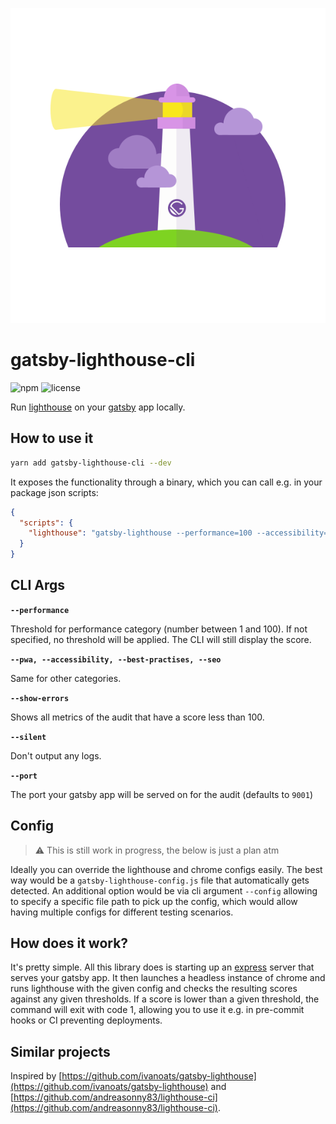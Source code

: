 <p align="center">
  <img src="./logo.svg" alt="Logo" />
</p>


# gatsby-lighthouse-cli

![npm](https://img.shields.io/npm/v/gatsby-lighthouse-cli.svg?style=for-the-badge) ![license](https://img.shields.io/github/license/julianburr/gatsby-lighthouse-cli.svg?style=for-the-badge)

Run [lighthouse](https://github.com/GoogleChrome/lighthouse) on your [gatsby](https://github.com/gatsbyjs/gatsby) app locally.

## How to use it

```bash
yarn add gatsby-lighthouse-cli --dev
```

It exposes the functionality through a binary, which you can call e.g. in your package json scripts:

```json
{
  "scripts": {
    "lighthouse": "gatsby-lighthouse --performance=100 --accessibility=100"
  }
}
```

## CLI Args

**`--performance`**

Threshold for performance category (number between 1 and 100). If not specified, no threshold will be applied. The CLI will still display the score.

**`--pwa, --accessibility, --best-practises, --seo`**

Same for other categories.

**`--show-errors`**

Shows all metrics of the audit that have a score less than 100.

**`--silent`**

Don't output any logs.

**`--port`**

The port your gatsby app will be served on for the audit (defaults to `9001`)

## Config

> ⚠️ This is still work in progress, the below is just a plan atm

Ideally you can override the lighthouse and chrome configs easily. The best way would be a `gatsby-lighthouse-config.js` file that automatically gets detected. An additional option would be via cli argument `--config` allowing to specify a specific file path to pick up the config, which would allow having multiple configs for different testing scenarios.

## How does it work?

It's pretty simple. All this library does is starting up an [express](https://github.com/expressjs/express/) server that serves your gatsby app. It then launches a headless instance of chrome and runs lighthouse with the given config and checks the resulting scores against any given thresholds. If a score is lower than a given threshold, the command will exit with code 1, allowing you to use it e.g. in pre-commit hooks or CI preventing deployments.

## Similar projects

Inspired by [https://github.com/ivanoats/gatsby-lighthouse](https://github.com/ivanoats/gatsby-lighthouse) and [https://github.com/andreasonny83/lighthouse-ci](https://github.com/andreasonny83/lighthouse-ci).